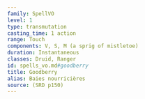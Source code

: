 ```yaml
---
family: SpellVO
level: 1
type: transmutation
casting_time: 1 action
range: Touch
components: V, S, M (a sprig of mistletoe)
duration: Instantaneous
classes: Druid, Ranger
id: spells_vo.md#goodberry
title: Goodberry
alias: Baies nourricières
source: (SRD p150)
---
```


